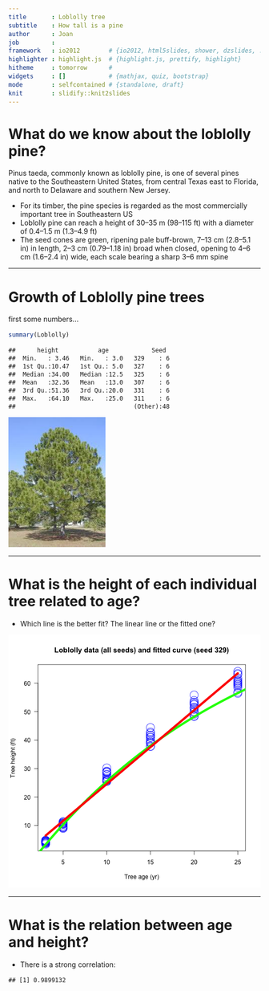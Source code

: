 ```yaml
---
title       : Loblolly tree         
subtitle    : How tall is a pine
author      : Joan
job         : 
framework   : io2012        # {io2012, html5slides, shower, dzslides, ...}
highlighter : highlight.js  # {highlight.js, prettify, highlight}
hitheme     : tomorrow      # 
widgets     : []            # {mathjax, quiz, bootstrap}
mode        : selfcontained # {standalone, draft}
knit        : slidify::knit2slides
---
```



What do we know about the loblolly pine?
========================================================

Pinus taeda, commonly known as loblolly pine, is one of several pines native to the Southeastern United States, from central Texas east to Florida, and north to Delaware and southern New Jersey.
- For its timber, the pine species is regarded as the most commercially important tree in Southeastern US
- Loblolly pine can reach a height of 30–35 m (98–115 ft) with a diameter of 0.4–1.5 m (1.3–4.9 ft)
- The seed cones are green, ripening pale buff-brown, 7–13 cm (2.8–5.1 in) in length, 2–3 cm (0.79–1.18 in) broad when closed, opening to 4–6 cm (1.6–2.4 in) wide, each scale bearing a sharp 3–6 mm spine

--- 

Growth of Loblolly pine trees
========================================================
first some numbers...

```r
summary(Loblolly)
```

```
##      height           age            Seed   
##  Min.   : 3.46   Min.   : 3.0   329    : 6  
##  1st Qu.:10.47   1st Qu.: 5.0   327    : 6  
##  Median :34.00   Median :12.5   325    : 6  
##  Mean   :32.36   Mean   :13.0   307    : 6  
##  3rd Qu.:51.36   3rd Qu.:20.0   331    : 6  
##  Max.   :64.10   Max.   :25.0   311    : 6  
##                                 (Other):48
```
![picture of Loblolly tree](./Loblolly.jpg)

--- 

What is the height of each individual tree related to age?
========================================================
- Which line is the better fit?
The linear line or the fitted one?

![plot of chunk unnamed-chunk-2](figure/unnamed-chunk-2-1.png) 


--- 

What is the relation between age and height?
========================================================
- There is a strong correlation:


```
## [1] 0.9899132
```







